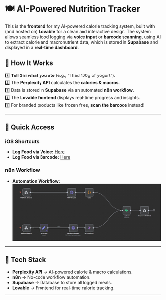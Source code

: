 # 🍽️ AI-Powered Nutrition Tracker  

This is the **frontend** for my AI-powered calorie tracking system, built with (and hosted on) **Lovable** for a clean and interactive design. The system allows seamless food logging via **voice input** or **barcode scanning**, using AI to extract calorie and macronutrient data, which is stored in **Supabase** and displayed in a **real-time dashboard**.  

## 🚀 How It Works  
1️⃣ **Tell Siri what you ate** (e.g., “I had 100g of yogurt”).  
2️⃣ The **Perplexity API** calculates the **calories & macros**.  
3️⃣ Data is stored in **Supabase** via an automated **n8n workflow**.  
4️⃣ The **Lovable frontend** displays real-time progress and insights.  
5️⃣ For branded products like frozen fries, **scan the barcode** instead!  

---

## 🔗 Quick Access  

### **iOS Shortcuts**  
- **Log Food via Voice:** [Here](https://www.icloud.com/shortcuts/2c59a2ddff1848eda5414e1b6993f007) 
- **Log Food via Barcode:** [Here](https://www.icloud.com/shortcuts/de1f9eb675704dc8a124a14def278991) 

### **n8n Workflow**  
- **Automation Workflow:** ![image](/public/N8N%20Flow.jpg)

---

## 🧪 Tech Stack  
- **Perplexity API** → AI-powered calorie & macro calculations.  
- **n8n** → No-code workflow automation.  
- **Supabase** → Database to store all logged meals.  
- **Lovable** → Frontend for real-time calorie tracking.  
---

